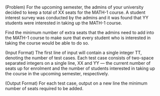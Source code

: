 (Problem)
For the upcoming semester, the admins of your university decided to keep a total of XX seats for the MATH-1 course. A student interest survey was conducted by the admins and it was found that YY students were interested in taking up the MATH-1 course.

Find the minimum number of extra seats that the admins need to add into the MATH-1 course to make sure that every student who is interested in taking the course would be able to do so.

(Input Format)
The first line of input will contain a single integer TT, denoting the number of test cases.
Each test case consists of two-space separated integers on a single line, XX and YY — the current number of seats up for enrolment and the number of students interested in taking up the course in the upcoming semester, respectively.

(Output Format)
For each test case, output on a new line the minimum number of seats required to be added.
